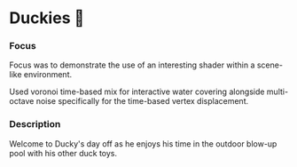 # Duckies 🦆

### Focus

Focus was to demonstrate the use of an interesting shader within a scene-like environment.

Used voronoi time-based mix for interactive water covering alongside multi-octave noise specifically for the time-based vertex displacement.

### Description

Welcome to Ducky's day off as he enjoys his time in the outdoor blow-up pool with his other duck toys.
